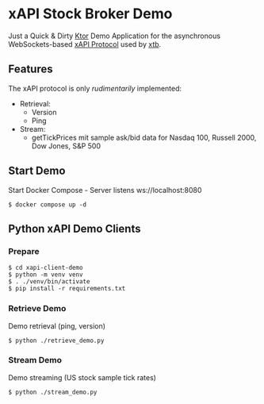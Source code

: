 # xAPI Stock Broker Demo

Just a Quick & Dirty [Ktor](https://ktor.io) Demo Application
for the asynchronous WebSockets-based [xAPI Protocol](http://developers.xstore.pro/documentation/current) used by [xtb](https://www.xtb.com).

## Features

The xAPI protocol is only _rudimentarily_ implemented:

* Retrieval:
  * Version
  * Ping
* Stream:
  * getTickPrices mit sample ask/bid data for Nasdaq 100, Russell 2000, Dow Jones, S&P 500     

## Start Demo

Start Docker Compose - Server listens ws://localhost:8080

```
$ docker compose up -d
```

## Python xAPI Demo Clients

### Prepare

```
$ cd xapi-client-demo
$ python -m venv venv
$ . ./venv/bin/activate
$ pip install -r requirements.txt
```
### Retrieve Demo

Demo retrieval (ping, version) 

```
$ python ./retrieve_demo.py
```

### Stream Demo

Demo streaming (US stock sample tick rates)

```
$ python ./stream_demo.py
```


